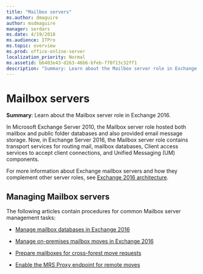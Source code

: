 ```yaml
---
title: "Mailbox servers"
ms.author: dmaguire
author: msdmaguire
manager: serdars
ms.date: 4/19/2018
ms.audience: ITPro
ms.topic: overview
ms.prod: office-online-server
localization_priority: Normal
ms.assetid: b6403e43-d263-46b6-bfeb-f70f13c32ff1
description: "Summary: Learn about the Mailbox server role in Exchange 2016."
---
```


# Mailbox servers

 **Summary**: Learn about the Mailbox server role in Exchange 2016.
  
In Microsoft Exchange Server 2010, the Mailbox server role hosted both mailbox and public folder databases and also provided email message storage. Now, in Exchange Server 2016, the Mailbox server role contains transport services for routing mail, mailbox databases, Client access services to accept client connections, and Unified Messaging (UM) components.
  
For more information about Exchange mailbox servers and how they complement other server roles, see [Exchange 2016 architecture](../../architecture/architecture.md).
  
## Managing Mailbox servers

The following articles contain procedures for common Mailbox server management tasks:
  
- [Manage mailbox databases in Exchange 2016](manage-db.md)
    
- [Manage on-premises mailbox moves in Exchange 2016](manage-on-premises-mailbox-moves.md)
    
- [Prepare mailboxes for cross-forest move requests](prepare-mailboxes-for-cross-forest-move.md)
    
- [Enable the MRS Proxy endpoint for remote moves](mrs-proxy-endpoint-for-remote-moves.md)
    

